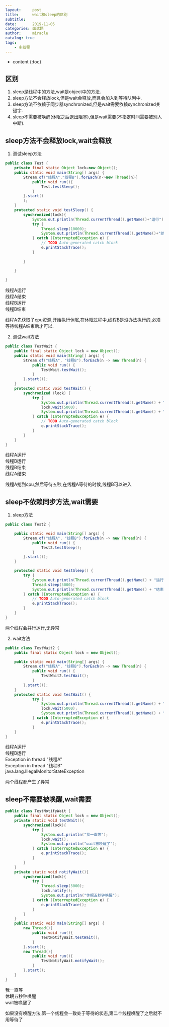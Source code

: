 ```yaml
---
layout:     post
title:      wait和sleep的区别
subtitle:   
date:       2019-11-05
categories: 面试题
author:     miracle
catalog: true
tags:
    - 多线程
---
```


* content
{:toc}

## 区别

1. sleep是线程中的方法,wait是object中的方法.
2. sleep方法不会释放lock,但是wait会释放,而且会加入到等待队列中.
3. sleep方法不依赖于同步器synchronized,但是wait需要依赖synchronized关键字.
4. sleep不需要被唤醒(休眠之后退出阻塞),但是wait需要(不指定时间需要被别人中断).

## sleep方法不会释放lock,wait会释放

1. 测试sleep方法

```java
public class Test {
	private final static Object lock=new Object();
	public static void main(String[] args) {
		Stream.of("线程A","线程B").forEach(n->new Thread(n){
			public void run(){
				Test.testSleep();
			}
		}.start()
		);
	}
	protected static void testSleep() {
		synchronized(lock){
			System.out.println(Thread.currentThread().getName()+"运行");
			try {
				Thread.sleep(10000);
				System.out.println(Thread.currentThread().getName()+"结束");
			} catch (InterruptedException e) {
				// TODO Auto-generated catch block
				e.printStackTrace();
			}
			
		}
		
	}

}
```

线程A运行  
线程A结束  
线程B运行  
线程B结束  

线程A先获取了cpu资源,开始执行休眠,在休眠过程中,线程B是没办法执行的,必须等待线程A结束后才可以.

2. 测试wait方法

```java
public class TestWait {
	public final static Object lock = new Object();
	public static void main(String[] args) {
		Stream.of("线程A", "线程B").forEach(n -> new Thread(n) {
			public void run() {
				TestWait.testWait();
			}
		}.start());
	}
	protected static void testWait() {
		synchronized (lock) {
			try {
				System.out.println(Thread.currentThread().getName() + "运行");
				lock.wait(5000);
				System.out.println(Thread.currentThread().getName() + "结束");
			} catch (InterruptedException e) {
				// TODO Auto-generated catch block
				e.printStackTrace();
			}
		}
	}
}
```
线程A运行  
线程B运行  
线程B结束  
线程A结束  

线程A抢到cpu,然后等待五秒,在线程A等待的时候,线程B可以进入

## sleep不依赖同步方法,wait需要

1. sleep方法

```java
public class Test2 {

	public static void main(String[] args) {
		Stream.of("线程A", "线程B").forEach(n -> new Thread(n) {
			public void run() {
				Test2.testSleep();
			}
		}.start());
	}

	protected static void testSleep() {
		try {
			System.out.println(Thread.currentThread().getName() + "运行");
			Thread.sleep(5000);
			System.out.println(Thread.currentThread().getName() + "结束");
		} catch (InterruptedException e) {
			// TODO Auto-generated catch block
			e.printStackTrace();
		}
	}
}

```

两个线程会并行运行,无异常

2. wait方法

```java
public class TestWait2 {
	public final static Object lock = new Object();

	public static void main(String[] args) {
		Stream.of("线程A", "线程B").forEach(n -> new Thread(n) {
			public void run() {
				TestWait2.testWait();
			}
		}.start());
	}
	protected static void testWait() {
			try {
				System.out.println(Thread.currentThread().getName() + "运行");
				lock.wait(5000);
				System.out.println(Thread.currentThread().getName() + "结束");
			} catch (InterruptedException e) {
				e.printStackTrace();
			}
	}
}
```

线程A运行  
线程B运行  
Exception in thread "线程A"  
Exception in thread "线程B"  
java.lang.IllegalMonitorStateException  

两个线程都产生了异常

## sleep不需要被唤醒,wait需要

```java
public class TestNotifyWait {
	public final static Object lock = new Object();
	private static void testWait(){
		synchronized(lock){
			try {
				System.out.println("我一直等");
				lock.wait();
				System.out.println("wait被唤醒了");
			} catch (InterruptedException e) {
				e.printStackTrace();
			}
		}
	}
	private static void notifyWait(){
		synchronized(lock){
			try {
				Thread.sleep(5000);
				lock.notify();
				System.out.println("休眠五秒钟唤醒");
			} catch (InterruptedException e) {
				e.printStackTrace();
			}
		}
	}
	public static void main(String[] args) {
		new Thread(){
			public void run(){
				TestNotifyWait.testWait();
			}
		}.start();
		new Thread(){
			public void run(){
				TestNotifyWait.notifyWait();
			}
		}.start();
	}
}
```

我一直等  
休眠五秒钟唤醒  
wait被唤醒了  

如果没有唤醒方法,第一个线程会一致处于等待的状态,第二个线程唤醒了之后就不用等待了
